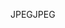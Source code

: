 <span data-ttu-id="2ece4-101">JPEG</span><span class="sxs-lookup"><span data-stu-id="2ece4-101">JPEG</span></span>